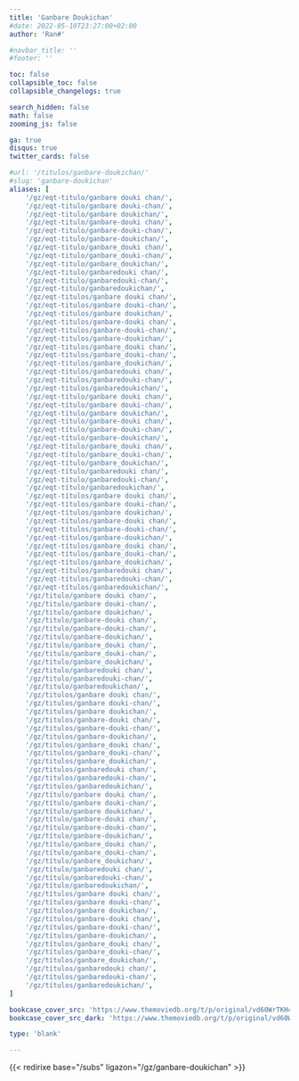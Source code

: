 ```yaml
---
title: 'Ganbare Doukichan'
#date: 2022-05-10T23:27:00+02:00
author: 'Ran#'

#navbar_title: ''
#footer: ''

toc: false
collapsible_toc: false
collapsible_changelogs: true

search_hidden: false
math: false
zooming_js: false

ga: true
disqus: true
twitter_cards: false

#url: '/titulos/ganbare-doukichan/'
#slug: 'ganbare-doukichan'
aliases: [
    '/gz/eqt-titulo/ganbare douki chan/',
    '/gz/eqt-titulo/ganbare douki-chan/',
    '/gz/eqt-titulo/ganbare doukichan/',
    '/gz/eqt-titulo/ganbare-douki chan/',
    '/gz/eqt-titulo/ganbare-douki-chan/',
    '/gz/eqt-titulo/ganbare-doukichan/',
    '/gz/eqt-titulo/ganbare_douki chan/',
    '/gz/eqt-titulo/ganbare_douki-chan/',
    '/gz/eqt-titulo/ganbare_doukichan/',
    '/gz/eqt-titulo/ganbaredouki chan/',
    '/gz/eqt-titulo/ganbaredouki-chan/',
    '/gz/eqt-titulo/ganbaredoukichan/',
    '/gz/eqt-titulos/ganbare douki chan/',
    '/gz/eqt-titulos/ganbare douki-chan/',
    '/gz/eqt-titulos/ganbare doukichan/',
    '/gz/eqt-titulos/ganbare-douki chan/',
    '/gz/eqt-titulos/ganbare-douki-chan/',
    '/gz/eqt-titulos/ganbare-doukichan/',
    '/gz/eqt-titulos/ganbare_douki chan/',
    '/gz/eqt-titulos/ganbare_douki-chan/',
    '/gz/eqt-titulos/ganbare_doukichan/',
    '/gz/eqt-titulos/ganbaredouki chan/',
    '/gz/eqt-titulos/ganbaredouki-chan/',
    '/gz/eqt-titulos/ganbaredoukichan/',
    '/gz/eqt-título/ganbare douki chan/',
    '/gz/eqt-título/ganbare douki-chan/',
    '/gz/eqt-título/ganbare doukichan/',
    '/gz/eqt-título/ganbare-douki chan/',
    '/gz/eqt-título/ganbare-douki-chan/',
    '/gz/eqt-título/ganbare-doukichan/',
    '/gz/eqt-título/ganbare_douki chan/',
    '/gz/eqt-título/ganbare_douki-chan/',
    '/gz/eqt-título/ganbare_doukichan/',
    '/gz/eqt-título/ganbaredouki chan/',
    '/gz/eqt-título/ganbaredouki-chan/',
    '/gz/eqt-título/ganbaredoukichan/',
    '/gz/eqt-títulos/ganbare douki chan/',
    '/gz/eqt-títulos/ganbare douki-chan/',
    '/gz/eqt-títulos/ganbare doukichan/',
    '/gz/eqt-títulos/ganbare-douki chan/',
    '/gz/eqt-títulos/ganbare-douki-chan/',
    '/gz/eqt-títulos/ganbare-doukichan/',
    '/gz/eqt-títulos/ganbare_douki chan/',
    '/gz/eqt-títulos/ganbare_douki-chan/',
    '/gz/eqt-títulos/ganbare_doukichan/',
    '/gz/eqt-títulos/ganbaredouki chan/',
    '/gz/eqt-títulos/ganbaredouki-chan/',
    '/gz/eqt-títulos/ganbaredoukichan/',
    '/gz/titulo/ganbare douki chan/',
    '/gz/titulo/ganbare douki-chan/',
    '/gz/titulo/ganbare doukichan/',
    '/gz/titulo/ganbare-douki chan/',
    '/gz/titulo/ganbare-douki-chan/',
    '/gz/titulo/ganbare-doukichan/',
    '/gz/titulo/ganbare_douki chan/',
    '/gz/titulo/ganbare_douki-chan/',
    '/gz/titulo/ganbare_doukichan/',
    '/gz/titulo/ganbaredouki chan/',
    '/gz/titulo/ganbaredouki-chan/',
    '/gz/titulo/ganbaredoukichan/',
    '/gz/titulos/ganbare douki chan/',
    '/gz/titulos/ganbare douki-chan/',
    '/gz/titulos/ganbare doukichan/',
    '/gz/titulos/ganbare-douki chan/',
    '/gz/titulos/ganbare-douki-chan/',
    '/gz/titulos/ganbare-doukichan/',
    '/gz/titulos/ganbare_douki chan/',
    '/gz/titulos/ganbare_douki-chan/',
    '/gz/titulos/ganbare_doukichan/',
    '/gz/titulos/ganbaredouki chan/',
    '/gz/titulos/ganbaredouki-chan/',
    '/gz/titulos/ganbaredoukichan/',
    '/gz/título/ganbare douki chan/',
    '/gz/título/ganbare douki-chan/',
    '/gz/título/ganbare doukichan/',
    '/gz/título/ganbare-douki chan/',
    '/gz/título/ganbare-douki-chan/',
    '/gz/título/ganbare-doukichan/',
    '/gz/título/ganbare_douki chan/',
    '/gz/título/ganbare_douki-chan/',
    '/gz/título/ganbare_doukichan/',
    '/gz/título/ganbaredouki chan/',
    '/gz/título/ganbaredouki-chan/',
    '/gz/título/ganbaredoukichan/',
    '/gz/títulos/ganbare douki chan/',
    '/gz/títulos/ganbare douki-chan/',
    '/gz/títulos/ganbare doukichan/',
    '/gz/títulos/ganbare-douki chan/',
    '/gz/títulos/ganbare-douki-chan/',
    '/gz/títulos/ganbare-doukichan/',
    '/gz/títulos/ganbare_douki chan/',
    '/gz/títulos/ganbare_douki-chan/',
    '/gz/títulos/ganbare_doukichan/',
    '/gz/títulos/ganbaredouki chan/',
    '/gz/títulos/ganbaredouki-chan/',
    '/gz/títulos/ganbaredoukichan/',
]

bookcase_cover_src: 'https://www.themoviedb.org/t/p/original/vd60WrTKHcNWkUbrJcOaAUOSVGO.jpg'
bookcase_cover_src_dark: 'https://www.themoviedb.org/t/p/original/vd60WrTKHcNWkUbrJcOaAUOSVGO.jpg'

type: 'blank'

---
```


{{< redirixe base="/subs" ligazon="/gz/ganbare-doukichan" >}}
